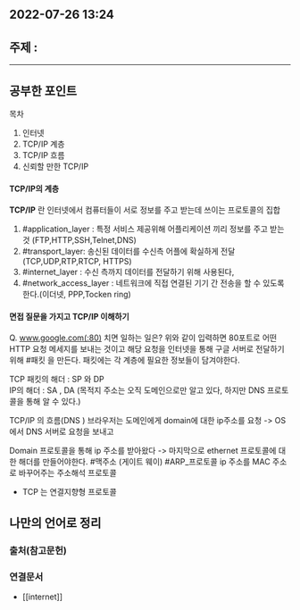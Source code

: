 ## 2022-07-26 13:24  

## 주제 :
----
## 공부한 포인트
목차 
1. 인터넷
2. TCP/IP 계층
3. TCP/IP 흐름
4. 신뢰할 만한 TCP/IP

#### TCP/IP의 계층
**TCP/IP** 란 인터넷에서 컴퓨터들이 서로 정보를 주고 받는데 쓰이는 프로토콜의 집합


1. #application_layer : 특정 서비스 제공위해 어플리케이션 끼리 정보를 주고 받는 것 (FTP,HTTP,SSH,Telnet,DNS)
2. #transport_layer: 송신된 데이터를 수신측 어플에 확실하게 전달 (TCP,UDP,RTP,RTCP, HTTPS)
3. #internet_layer : 수신 측까지 데이터를 전달하기 위해 사용된다,
4. #network_access_layer : 네트워크에 직접 연결된 기기 간 전송을 할 수 있도록 한다.(이더넷, PPP,Tocken ring)



#### 면접 질문을 가지고 TCP/IP 이해하기
Q. www.google.com(:80) 치면 일하는 일은?
위와 같이 입력하면 80포트로 어떤 HTTP 요청 메세지를 보내는 것이고 해당 요청을 인터넷을 통해 구글 서버로 전달하기 위해 #패킷 을 만든다.  패킷에는 각 계층에 필요한 정보들이 담겨야한다. 


TCP 패킷의 해더 : SP 와 DP  
IP의 해더 : SA , DA (목적지 주소는 오직 도메인으로만 알고 있다, 하지만 DNS 프로토콜을 통해 알 수 있다.)


TCP/IP 의 흐름(DNS )
브라우저는 도메인에게 domain에 대한 ip주소를 요청 -> OS에서 DNS 서버로 요청을 보내고

Domain 프로토콜을 통해 ip 주소를 받아왔다 -> 마지막으로 ethernet 프로토콜에 대한 해더를 만들어야한다. #맥주소 (게이트 웨이)
#ARP_프로토콜 ip 주소를 MAC 주소로 바꾸어주는 주소해석 프로토콜 





* TCP 는 연결지향형 프로토콜 

## 나만의 언어로 정리


### 출처(참고문헌)

### 연결문서
- [[internet]]